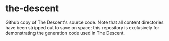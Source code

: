 # the-descent
 Github copy of The Descent's source code. Note that all content directories have been stripped out to save on space; this repository is exclusively for demonstrating the generation code used in The Descent.
